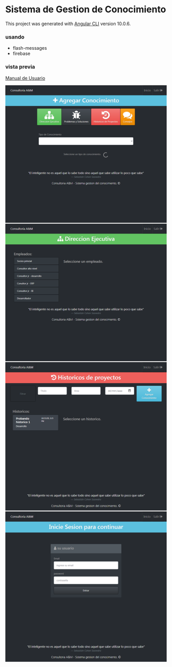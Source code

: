 # Sistema de Gestion de Conocimiento

This project was generated with [Angular CLI](https://github.com/angular/angular-cli) version 10.0.6.

### usando 

- flash-messages
- firebase

### vista previa 

[Manual de Usuario](caps/Manual-de-Usuario.pdf)

![Agregar](caps/5.png)
![direccion](caps/3.png)
![historicos](caps/4.png)
![login](caps/2.png)
